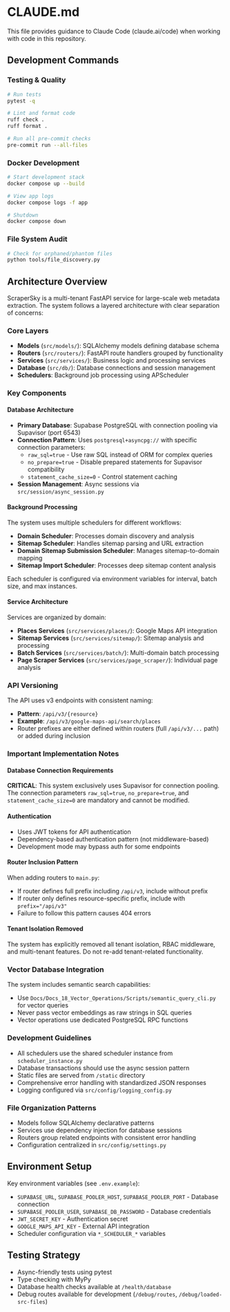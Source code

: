 # CLAUDE.md

This file provides guidance to Claude Code (claude.ai/code) when working with code in this repository.

## Development Commands

### Testing & Quality
```bash
# Run tests
pytest -q

# Lint and format code
ruff check .
ruff format .

# Run all pre-commit checks
pre-commit run --all-files
```

### Docker Development
```bash
# Start development stack
docker compose up --build

# View app logs
docker compose logs -f app

# Shutdown
docker compose down
```

### File System Audit
```bash
# Check for orphaned/phantom files
python tools/file_discovery.py
```

## Architecture Overview

ScraperSky is a multi-tenant FastAPI service for large-scale web metadata extraction. The system follows a layered architecture with clear separation of concerns:

### Core Layers
- **Models** (`src/models/`): SQLAlchemy models defining database schema
- **Routers** (`src/routers/`): FastAPI route handlers grouped by functionality
- **Services** (`src/services/`): Business logic and processing services
- **Database** (`src/db/`): Database connections and session management
- **Schedulers**: Background job processing using APScheduler

### Key Components

#### Database Architecture
- **Primary Database**: Supabase PostgreSQL with connection pooling via Supavisor (port 6543)
- **Connection Pattern**: Uses `postgresql+asyncpg://` with specific connection parameters:
  - `raw_sql=true` - Use raw SQL instead of ORM for complex queries
  - `no_prepare=true` - Disable prepared statements for Supavisor compatibility
  - `statement_cache_size=0` - Control statement caching
- **Session Management**: Async sessions via `src/session/async_session.py`

#### Background Processing
The system uses multiple schedulers for different workflows:
- **Domain Scheduler**: Processes domain discovery and analysis
- **Sitemap Scheduler**: Handles sitemap parsing and URL extraction
- **Domain Sitemap Submission Scheduler**: Manages sitemap-to-domain mapping
- **Sitemap Import Scheduler**: Processes deep sitemap content analysis

Each scheduler is configured via environment variables for interval, batch size, and max instances.

#### Service Architecture
Services are organized by domain:
- **Places Services** (`src/services/places/`): Google Maps API integration
- **Sitemap Services** (`src/services/sitemap/`): Sitemap analysis and processing
- **Batch Services** (`src/services/batch/`): Multi-domain batch processing
- **Page Scraper Services** (`src/services/page_scraper/`): Individual page analysis

### API Versioning
The API uses v3 endpoints with consistent naming:
- **Pattern**: `/api/v3/{resource}`
- **Example**: `/api/v3/google-maps-api/search/places`
- Router prefixes are either defined within routers (full `/api/v3/...` path) or added during inclusion

### Important Implementation Notes

#### Database Connection Requirements
**CRITICAL**: This system exclusively uses Supavisor for connection pooling. The connection parameters `raw_sql=true`, `no_prepare=true`, and `statement_cache_size=0` are mandatory and cannot be modified.

#### Authentication
- Uses JWT tokens for API authentication
- Dependency-based authentication pattern (not middleware-based)
- Development mode may bypass auth for some endpoints

#### Router Inclusion Pattern
When adding routers to `main.py`:
- If router defines full prefix including `/api/v3`, include without prefix
- If router only defines resource-specific prefix, include with `prefix="/api/v3"`
- Failure to follow this pattern causes 404 errors

#### Tenant Isolation Removed
The system has explicitly removed all tenant isolation, RBAC middleware, and multi-tenant features. Do not re-add tenant-related functionality.

### Vector Database Integration
The system includes semantic search capabilities:
- Use `Docs/Docs_18_Vector_Operations/Scripts/semantic_query_cli.py` for vector queries
- Never pass vector embeddings as raw strings in SQL queries
- Vector operations use dedicated PostgreSQL RPC functions

### Development Guidelines
- All schedulers use the shared scheduler instance from `scheduler_instance.py`
- Database transactions should use the async session pattern
- Static files are served from `/static` directory
- Comprehensive error handling with standardized JSON responses
- Logging configured via `src/config/logging_config.py`

### File Organization Patterns
- Models follow SQLAlchemy declarative patterns
- Services use dependency injection for database sessions  
- Routers group related endpoints with consistent error handling
- Configuration centralized in `src/config/settings.py`

## Environment Setup

Key environment variables (see `.env.example`):
- `SUPABASE_URL`, `SUPABASE_POOLER_HOST`, `SUPABASE_POOLER_PORT` - Database connection
- `SUPABASE_POOLER_USER`, `SUPABASE_DB_PASSWORD` - Database credentials
- `JWT_SECRET_KEY` - Authentication secret
- `GOOGLE_MAPS_API_KEY` - External API integration
- Scheduler configuration via `*_SCHEDULER_*` variables

## Testing Strategy
- Async-friendly tests using pytest
- Type checking with MyPy
- Database health checks available at `/health/database`
- Debug routes available for development (`/debug/routes`, `/debug/loaded-src-files`)